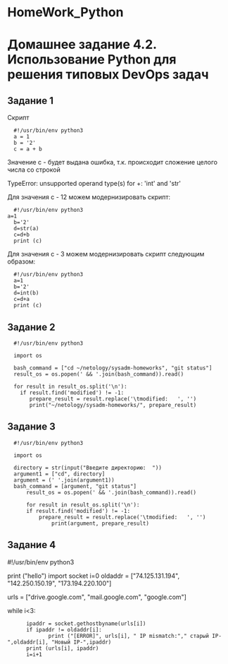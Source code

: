 # HomeWork_Python

# Домашнее задание 4.2. Использование Python для решения типовых DevOps задач

## Задание 1

  Скрипт

	  #!/usr/bin/env python3
	  a = 1
	  b = '2'
	  c = a + b

 Значение с - будет выдана ошибка, т.к. происходит сложение целого числа со строкой

 TypeError: unsupported operand type(s) for +: 'int' and 'str'

 Для значения с - 12 можем модернизировать скрипт:

	  #!/usr/bin/env python3
  	a=1
	  b='2'
	  d=str(a)
	  c=d+b
	  print (c)

 Для значения с - 3 можем модернизировать скрипт следующим образом:

	  #!/usr/bin/env python3
	  a=1
	  b='2'
	  d=int(b)
	  c=d+a
	  print (c)

## Задание 2
	
	  #!/usr/bin/env python3

	  import os
	
	  bash_command = ["cd ~/netology/sysadm-homeworks", "git status"]
	  result_os = os.popen(' && '.join(bash_command)).read()
	
	  for result in result_os.split('\n'):
  	    if result.find('modified') != -1:
   	       prepare_result = result.replace('\tmodified:   ', '')
   	       print("~/netology/sysadm-homeworks/", prepare_result)
     	   

## Задание 3

	  #!/usr/bin/env python3
	
	  import os

	  directory = str(input("Введите директорию:  "))
	  argument1 = ["cd", directory]
	  argument = (' '.join(argument1))
	  bash_command = [argument, "git status"]
		  result_os = os.popen(' && '.join(bash_command)).read()
		    
		  for result in result_os.split('\n'):
  	 	  if result.find('modified') != -1:
   	   	      prepare_result = result.replace('\tmodified:   ', '')
   	    	      print(argument, prepare_result)
     	   

## Задание 4


  #!/usr/bin/env python3

  print ("hello")
  import socket
  i=0
  oldaddr = ["74.125.131.194", "142.250.150.19", "173.194.220.100"]
  
  urls = ["drive.google.com", "mail.google.com", "google.com"]
  
  while i<3:
  
          ipaddr = socket.gethostbyname(urls[i])
          if ipaddr != oldaddr[i]:
                 print ("[ERROR]", urls[i], " IP mismatch:"," старый IP-",oldaddr[i], "Новый IP-",ipaddr)
          print (urls[i], ipaddr)
          i=i+1







